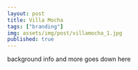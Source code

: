 ```yaml
---
layout: post
title: Villa Mocha
tags: ["branding"]
img: assets/img/post/villamocha_1.jpg
published: true
---
```




<!--more--> 

background info and more goes down here
